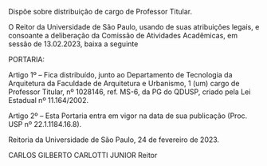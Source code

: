 Dispõe sobre distribuição de cargo de Professor Titular.

O Reitor da Universidade de São Paulo, usando de suas atribuições legais, e consoante a deliberação da Comissão de Atividades Acadêmicas, em sessão de 13.02.2023, baixa a seguinte

PORTARIA:

Artigo 1º – Fica distribuído, junto ao Departamento de Tecnologia da Arquitetura da Faculdade de Arquitetura e Urbanismo, 1 (um) cargo de Professor Titular, nº 1028146, ref. MS-6, da PG do QDUSP, criado pela Lei Estadual nº 11.164/2002.

Artigo 2º – Esta Portaria entra em vigor na data de sua publicação (Proc. USP nº 22.1.1184.16.8).

Reitoria da Universidade de São Paulo, 24 de fevereiro de 2023.

CARLOS GILBERTO CARLOTTI JUNIOR
Reitor
